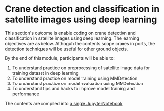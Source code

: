 # Crane detection and classification in satellite images using deep learning

This section's outcome is enable coding on crane detection and classification in satellite images using deep learning. The learning objectives are as below. Althoguh the contents scope cranes in ports, the detection techniques will be useful for other ground objects.

By the end of this module, participants will be able to:
1. To understand practice on preprocessing of satellite image data for training dataset in deep learning
2. To understand practice on model training using MMDetection
3. To understand practice on model evaluation using MMDetection
4. To understand tips and hacks to improve model training and performance

The contents are compiled into [a single JupyterNotebook](subsections/00007/Crane_Detection.ipynb).
